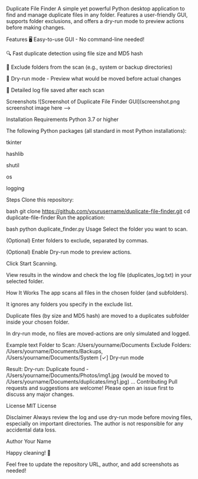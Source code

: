 Duplicate File Finder
A simple yet powerful Python desktop application to find and manage duplicate files in any folder.
Features a user-friendly GUI, supports folder exclusions, and offers a dry-run mode to preview actions before making changes.

Features
🖥️ Easy-to-use GUI - No command-line needed!

🔍 Fast duplicate detection using file size and MD5 hash

📂 Exclude folders from the scan (e.g., system or backup directories)

📝 Dry-run mode - Preview what would be moved before actual changes

📄 Detailed log file saved after each scan

Screenshots
![Screenshot of Duplicate File Finder GUI](screenshot.png screenshot image here -->

Installation
Requirements
Python 3.7 or higher

The following Python packages (all standard in most Python installations):

tkinter

hashlib

shutil

os

logging

Steps
Clone this repository:

bash
git clone https://github.com/yourusername/duplicate-file-finder.git
cd duplicate-file-finder
Run the application:

bash
python duplicate_finder.py
Usage
Select the folder you want to scan.

(Optional) Enter folders to exclude, separated by commas.

(Optional) Enable Dry-run mode to preview actions.

Click Start Scanning.

View results in the window and check the log file (duplicates_log.txt) in your selected folder.

How It Works
The app scans all files in the chosen folder (and subfolders).

It ignores any folders you specify in the exclude list.

Duplicate files (by size and MD5 hash) are moved to a duplicates subfolder inside your chosen folder.

In dry-run mode, no files are moved-actions are only simulated and logged.

Example
text
Folder to Scan: /Users/yourname/Documents
Exclude Folders: /Users/yourname/Documents/Backups, /Users/yourname/Documents/System
[✓] Dry-run mode

Result:
Dry-run: Duplicate found - /Users/yourname/Documents/Photos/img1.jpg (would be moved to /Users/yourname/Documents/duplicates/img1.jpg)
...
Contributing
Pull requests and suggestions are welcome!
Please open an issue first to discuss any major changes.

License
MIT License

Disclaimer
Always review the log and use dry-run mode before moving files, especially on important directories.
The author is not responsible for any accidental data loss.

Author
Your Name

Happy cleaning! 🧹

Feel free to update the repository URL, author, and add screenshots as needed!
